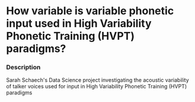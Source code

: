 # How variable is variable phonetic input used in High Variability Phonetic Training (HVPT) paradigms?

### Description
Sarah Schaech's Data Science project investigating the acoustic variability of talker voices used for input in High Variability Phonetic Training (HVPT) paradigms
